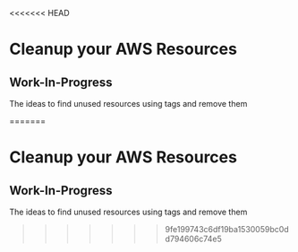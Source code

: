 <<<<<<< HEAD
# Cleanup your AWS Resources
##  Work-In-Progress

The ideas to find unused resources using tags and remove them

=======
# Cleanup your AWS Resources
##  Work-In-Progress

The ideas to find unused resources using tags and remove them

>>>>>>> 9fe199743c6df19ba1530059bc0dd794606c74e5

